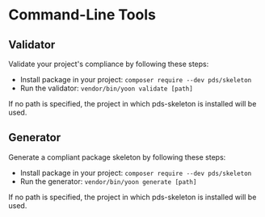 # Command-Line Tools

## Validator

Validate your project's compliance by following these steps:

- Install package in your project: `composer require --dev pds/skeleton`
- Run the validator: `vendor/bin/yoon validate [path]`

If no path is specified, the project in which pds-skeleton is installed will be used.

## Generator

Generate a compliant package skeleton by following these steps:

- Install package in your project: `composer require --dev pds/skeleton`
- Run the generator: `vendor/bin/yoon generate [path]`

If no path is specified, the project in which pds-skeleton is installed will be used.
